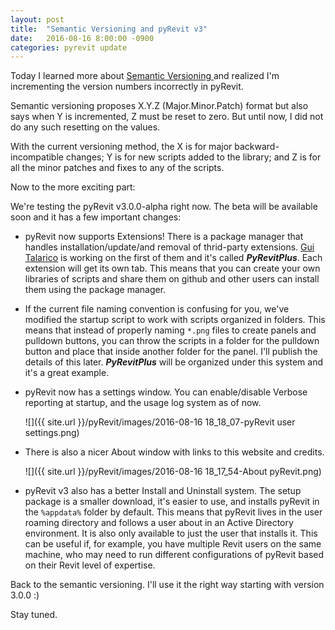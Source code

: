 ```yaml
---
layout: post
title:  "Semantic Versioning and pyRevit v3"
date:   2016-08-16 8:00:00 -0900
categories: pyrevit update
---
```



Today I learned more about [Semantic Versioning ](http://semver.org) and realized I'm incrementing the version numbers incorrectly in pyRevit.

Semantic versioning proposes X.Y.Z (Major.Minor.Patch) format but also says when Y is incremented, Z must be reset to zero. But until now, I did not do any such resetting on the values.

With the current versioning method, the X is for major backward-incompatible changes; Y is for new scripts added to the library; and Z is for all the minor patches and fixes to any of the scripts.

Now to the more exciting part:

We're testing the pyRevit v3.0.0-alpha right now. The beta will be available soon and it has a few important changes:

- pyRevit now supports Extensions! There is a package manager that handles installation/update/and removal of thrid-party extensions. [Gui Talarico](https://github.com/gtalarico) is working on the first of them and it's called ***PyRevitPlus***. Each extension will get its own tab. This means that you can create your own libraries of scripts and share them on github and other users can install them using the package manager.
- If the current file naming convention is confusing for you, we've modified the startup script to work with scripts organized in folders. This means that instead of properly naming `*.png` files to create panels and pulldown buttons, you can throw the scripts in a folder for the pulldown button and place that inside another folder for the panel. I'll publish the details of this later.  ***PyRevitPlus*** will be organized under this system and it's a great example.
- pyRevit now has a settings window. You can enable/disable Verbose reporting at startup, and the usage log system as of now.

	![]({{ site.url }}/pyRevit/images/2016-08-16 18_18_07-pyRevit user settings.png)

- There is also a nicer About window with links to this website and credits.

	![]({{ site.url }}/pyRevit/images/2016-08-16 18_17_54-About pyRevit.png)

- pyRevit v3 also has a better Install and Uninstall system. The setup package is a smaller download, it's easier to use, and installs pyRevit in the `%appdata%` folder by default. This means that pyRevit lives in the user roaming directory and follows a user about in an Active Directory environment. It is also only available to just the user that installs it. This can be useful if, for example, you have multiple Revit users on the same machine, who may need to run different configurations of pyRevit based on their Revit level of expertise.


Back to the semantic versioning. I'll use it the right way starting with version 3.0.0 :)

Stay tuned.